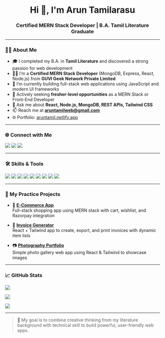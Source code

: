 <h1 align="center">Hi 👋, I'm Arun Tamilarasu</h1>
<h3 align="center">Certified MERN Stack Developer | B.A. Tamil Literature Graduate</h3>

---

### 👨‍🎓 About Me

- 🎓 I completed my B.A. in **Tamil Literature** and discovered a strong passion for web development
- 🧑‍💻 I’m a **Certified MERN Stack Developer** (MongoDB, Express, React, Node.js) from **GUVI Geek Network Private Limited**
- 🌱 I’m currently building full-stack web applications using JavaScript and modern UI frameworks
- 💼 Actively seeking **fresher-level opportunities** as a MERN Stack or Front-End Developer
- 💬 Ask me about **React, Node.js, MongoDB, REST APIs, Tailwind CSS**
- 📫 Reach me at **aruntamilweb@gmail.com**
- 🌐 Portfolio: [aruntamil.netlify.app](https://aruntamil.netlify.app/)

---

### 🌐 Connect with Me

<p align="left">
  <a href="https://aruntamil.netlify.app/" target="_blank"><img src="https://img.shields.io/badge/Portfolio-000?style=for-the-badge&logo=vercel&logoColor=white" /></a>
  <a href="https://linkedin.com/in/aruntamilarasu123" target="_blank"><img src="https://img.shields.io/badge/LinkedIn-0077B5?style=for-the-badge&logo=linkedin&logoColor=white" /></a>
  <a href="mailto:aruntamilweb@gmail.com"><img src="https://img.shields.io/badge/Gmail-D14836?style=for-the-badge&logo=gmail&logoColor=white" /></a>
</p>

---

### 🛠️ Skills & Tools

<p>
  <img src="https://img.shields.io/badge/MongoDB-4EA94B?style=flat&logo=mongodb&logoColor=white"/>
  <img src="https://img.shields.io/badge/Express.js-000000?style=flat&logo=express&logoColor=white"/>
  <img src="https://img.shields.io/badge/React-61DAFB?style=flat&logo=react&logoColor=black"/>
  <img src="https://img.shields.io/badge/Node.js-339933?style=flat&logo=nodedotjs&logoColor=white"/>
  <img src="https://img.shields.io/badge/TailwindCSS-06B6D4?style=flat&logo=tailwindcss&logoColor=white"/>
  <img src="https://img.shields.io/badge/JavaScript-F7DF1E?style=flat&logo=javascript&logoColor=black"/>
  <img src="https://img.shields.io/badge/Git-F05032?style=flat&logo=git&logoColor=white"/>
  <img src="https://img.shields.io/badge/GitHub-000?style=flat&logo=github&logoColor=white"/>
  <img src="https://img.shields.io/badge/Postman-FF6C37?style=flat&logo=postman&logoColor=white"/>
</p>

---

### 💼 My Practice Projects

- 🛒 [**E-Commerce App**](https://github.com/aruntamilarasu123)  
  Full-stack shopping app using MERN stack with cart, wishlist, and Razorpay integration

- 🧾 [**Invoice Generator**](https://github.com/aruntamilarasu123)  
  React + Tailwind app to create, export, and print invoices with dynamic item lists

- 📷 [**Photography Portfolio**](https://github.com/aruntamilarasu123)  
  Simple photo gallery web app using React & Tailwind to showcase images

---

### 📈 GitHub Stats

<p align="left">
  <img src="https://github-readme-stats.vercel.app/api?username=aruntamilarasu123&show_icons=true&theme=react" />
</p>
<p align="left">
  <img src="https://github-readme-streak-stats.herokuapp.com?user=aruntamilarasu123&theme=react" />
</p>
<p align="left">
  <img src="https://github-readme-stats.vercel.app/api/top-langs/?username=aruntamilarasu123&layout=compact&theme=react" />
</p>

---

> 🎯 My goal is to combine creative thinking from my literature background with technical skill to build powerful, user-friendly web apps.

